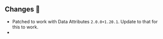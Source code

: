 ## Changes 🌽
- Patched to work with Data Attributes `2.0.0+1.20.1`. Update to that for this to work.
- 